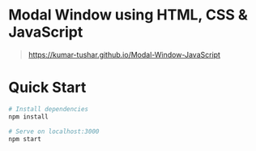 # Modal Window using HTML, CSS & JavaScript

> https://kumar-tushar.github.io/Modal-Window-JavaScript

# Quick Start
``` bash
# Install dependencies
npm install

# Serve on localhost:3000
npm start
```
